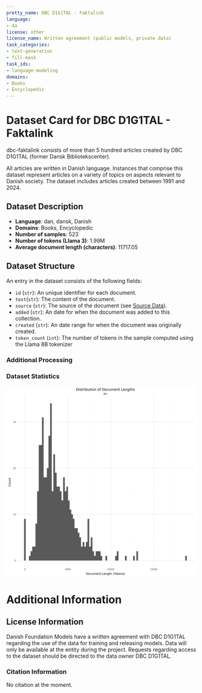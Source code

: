 ```yaml
---
pretty_name: DBC D1G1TAL - Faktalink
language:
- da
license: other
license_name: Written agreement (public models, private data)
task_categories:
- text-generation
- fill-mask
task_ids:
- language-modeling
domains:
- Books
- Encyclopedic
---
```


# Dataset Card for DBC D1G1TAL - Faktalink

<!-- START-SHORT DESCRIPTION -->
dbc-faktalink consists of more than 5 hundred articles created by DBC D1G1TAL (former Dansk Bibliotekscenter).
<!-- END-SHORT DESCRIPTION -->

All articles are written in Danish language. Instances that comprise this dataset represent articles on a variety of topics on aspects relevant to Danish society.
The dataset includes articles created between 1991 and 2024.




## Dataset Description

<!-- START-DESC-STATS -->
- **Language**: dan, dansk, Danish
- **Domains**: Books, Encyclopedic
- **Number of samples**: 523
- **Number of tokens (Llama 3)**: 1.99M
- **Average document length (characters)**: 11717.05
<!-- END-DESC-STATS -->


## Dataset Structure
An entry in the dataset consists of the following fields:

- `id` (`str`): An unique identifier for each document.
- `text`(`str`): The content of the document.
- `source` (`str`): The source of the document (see [Source Data](#source-data)).
- `added` (`str`): An date for when the document was added to this collection.
- `created` (`str`): An date range for when the document was originally created.
- `token_count` (`int`): The number of tokens in the sample computed using the Llama 8B tokenizer


### Additional Processing


### Dataset Statistics

<!-- START-DATASET PLOTS -->
<p align="center">
<img src="./images/dist_document_length.png" width="600" style="margin-right: 10px;" />
</p>
<!-- END-DATASET PLOTS -->


# Additional Information

## License Information
Danish Foundation Models have a written agreement with DBC D1G1TAL regarding the use of the data for training and releasing models. 
Data will only be available at the entity during the project. Requests regarding access to the dataset should be directed to the data owner DBC D1G1TAL.

### Citation Information

No citation at the moment.
